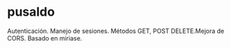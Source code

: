# pusaldo
Autenticación. Manejo de sesiones. Métodos GET, POST DELETE.Mejora de CORS. Basado en miriase.
